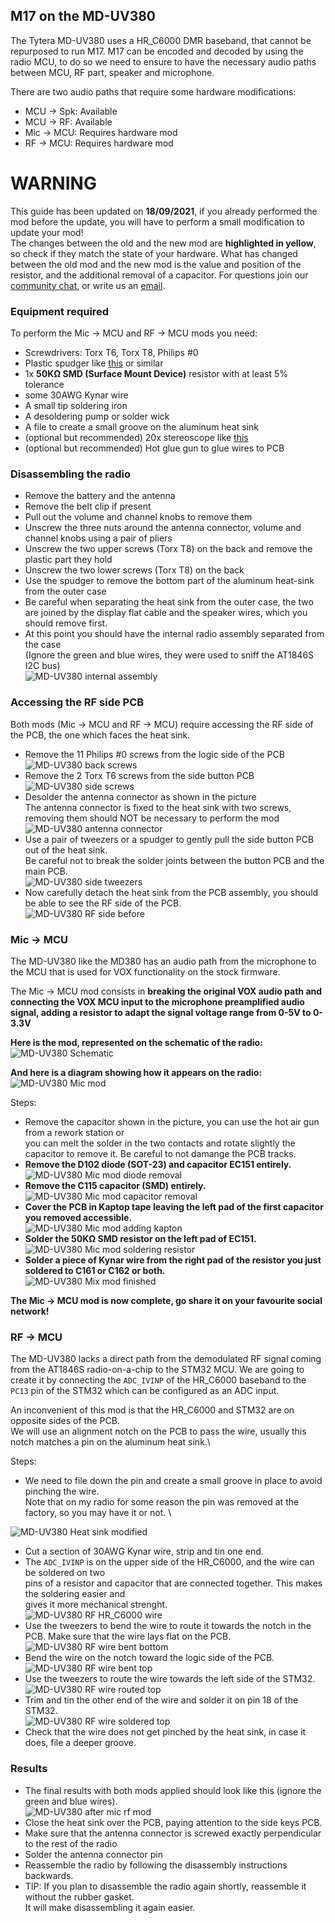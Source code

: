 ## M17 on the MD-UV380
The Tytera MD-UV380 uses a HR_C6000 DMR baseband, that cannot be repurposed to run M17.
M17 can be encoded and decoded by using the radio MCU, to do so we need to ensure to have the
necessary audio paths between MCU, RF part, speaker and microphone.

There are two audio paths that require some hardware modifications:
- MCU → Spk: Available
- MCU → RF: Available
- Mic → MCU: Requires hardware mod
- RF → MCU: Requires hardware mod

# __WARNING__
This guide has been updated on **18/09/2021**, if you already performed the mod before the update, you will have to perform a small modification to update your mod! \
The changes between the old and the new mod are **highlighted in yellow**, so check if they match the state of your hardware.
What has changed between the old mod and the new mod is the value and position of the resistor, and the additional removal of a capacitor.
For questions join our [community chat](get_in_touch.md), or write us an [email](https://openrtx.org/#/?id=the-openrtx-project).

### Equipment required
To perform the Mic → MCU and RF → MCU mods you need:
- Screwdrivers: Torx T6, Torx T8, Philips #0
- Plastic spudger like [this](https://it.aliexpress.com/item/32834353313.html) or similar
- 1x **50KΩ SMD (Surface Mount Device)** resistor with at least 5% tolerance
- some 30AWG Kynar wire
- A small tip soldering iron
- A desoldering pump or solder wick
- A file to create a small groove on the aluminum heat sink
- (optional but recommended) 20x stereoscope like [this](https://www.amazon.it/BRESSER-8852000-Stereomicroscopio-Bresser-Junior/dp/B001UJJGV4)
- (optional but recommended) Hot glue gun to glue wires to PCB

### Disassembling the radio
- Remove the battery and the antenna
- Remove the belt clip if present
- Pull out the volume and channel knobs to remove them
- Unscrew the three nuts around the antenna connector, volume and channel knobs using a pair of
  pliers
- Unscrew the two upper screws (Torx T8) on the back and remove the plastic part they hold
- Unscrew the two lower screws (Torx T8) on the back
- Use the spudger to remove the bottom part of the aluminum heat-sink from the outer case
- Be careful when separating the heat sink from the outer case, the two are joined by the display
  flat cable and the speaker wires, which you should remove first.
- At this point you should have the internal radio assembly separated from the case\
(Ignore the green and blue wires, they were used to sniff the AT1846S I2C bus)\
![MD-UV380 internal assembly](../_media/uv380_front_back.jpg)

### Accessing the RF side PCB
Both mods (Mic → MCU and RF → MCU) require accessing the RF side of the PCB, 
the one which faces the heat sink.

- Remove the 11 Philips #0 screws from the logic side of the PCB \
![MD-UV380 back screws](../_media/uv380_back_screws.jpg)
- Remove the 2 Torx T6 screws from the side button PCB \
![MD-UV380 side screws](../_media/uv380_side_screws.jpg)
- Desolder the antenna connector as shown in the picture \
The antenna connector is fixed to the heat sink with two screws,
removing them should NOT be necessary to perform the mod
![MD-UV380 antenna connector](../_media/uv380_antenna.jpg)
- Use a pair of tweezers or a spudger to gently pull the side button PCB out of the heat sink. \
Be careful not to break the solder joints between the button PCB and the main PCB. \
![MD-UV380 side tweezers](../_media/uv380_side_tweezers.jpg)
- Now carefully detach the heat sink from the PCB assembly, you should be able to see the RF side of
  the PCB. \
![MD-UV380 RF side before](../_media/uv380_rf_before.jpg)


### Mic → MCU
The MD-UV380 like the MD380 has an audio path from the microphone to the MCU that is used for VOX
functionality on the stock firmware.

The Mic → MCU mod consists in **breaking the original VOX audio path and connecting the VOX
MCU input to the microphone preamplified audio signal, adding a resistor to adapt the
signal voltage range from 0-5V to 0-3.3V**

**Here is the mod, represented on the schematic of the radio:** \
![MD-UV380 Schematic](../_media/audio_mod_schematic.svg)

**And here is a diagram showing how it appears on the radio:** \
![MD-UV380 Mic mod](../_media/uv380_mic_mod.jpg)

Steps:
- Remove the capacitor shown in the picture, you can use the hot air gun from a rework station or \
  you can melt the solder in the two contacts and rotate slightly the capacitor to remove it.
  Be careful to not damange the PCB tracks.
- **Remove the D102 diode (SOT-23) and capacitor EC151 entirely.** \
![MD-UV380 Mic mod diode removal](../_media/uv380_mic_diode_remove.jpg)
- **Remove the C115 capacitor (SMD) entirely.** \
![MD-UV380 Mic mod capacitor removal](../_media/uv380_mic_cap_remove.jpg)
- **Cover the PCB in Kaptop tape leaving the left pad of the first capacitor you removed accessible.** \
![MD-UV380 Mic mod adding kapton](../_media/uv380_mic_kapton.jpg)
- **Solder the 50KΩ SMD resistor on the left pad of EC151.** \
![MD-UV380 Mic mod soldering resistor](../_media/uv380_mic_resistor.jpg)
- **Solder a piece of Kynar wire from the right pad of the resistor you just soldered to C161 or C162 or both.** \
![MD-UV380 Mix mod finished](../_media/uv380_mic_wire.jpg)

**The Mic → MCU mod is now complete, go share it on your favourite social network!**

### RF → MCU
The MD-UV380 lacks a direct path from the demodulated RF signal coming from the AT1846S
radio-on-a-chip to the STM32 MCU.
We are going to create it by connecting the `ADC_IVINP` of the HR_C6000 baseband to the `PC13` pin
of the STM32 which can be configured as an ADC input.

An inconvenient of this mod is that the HR_C6000 and STM32 are on opposite sides of the PCB. \
We will use an alignment notch on the PCB to pass the wire, usually this notch matches a pin on the
aluminum heat sink.\

Steps:
- We need to file down the pin and create a small groove in place to avoid pinching the wire. \
Note that on my radio for some reason the pin was removed at the factory, so you may have it or not. \

![MD-UV380 Heat sink modified](../_media/uv380_heat_sink.jpg)
- Cut a section of 30AWG Kynar wire, strip and tin one end.
- The `ADC_IVINP` is on the upper side of the HR_C6000, and the wire can be soldered on two \
  pins of a resistor and capacitor that are connected together. This makes the soldering easier and \
  gives it more mechanical strenght. \
![MD-UV380 RF HR_C6000 wire](../_media/uv380_rf_wire1.jpg)
- Use the tweezers to bend the wire to route it towards the notch in the PCB. 
  Make sure that the wire lays flat on the PCB. \
![MD-UV380 RF wire bent bottom](../_media/uv380_rf_wire2.jpg)
- Bend the wire on the notch toward the logic side of the PCB. \
![MD-UV380 RF wire bent top](../_media/uv380_rf_wire3.jpg)
- Use the tweezers to route the wire towards the left side of the STM32. \
![MD-UV380 RF wire routed top](../_media/uv380_rf_wire4.jpg)
- Trim and tin the other end of the wire and solder it on pin 18 of the STM32. \
![MD-UV380 RF wire soldered top](../_media/uv380_rf_wire5.jpg)
- Check that the wire does not get pinched by the heat sink, in case it does, file a deeper groove.

### Results
- The final results with both mods applied should look like this (ignore the green and blue wires).\
![MD-UV380 after mic rf mod](../_media/uv380_mod_after.jpg)
- Close the heat sink over the PCB, paying attention to the side keys PCB.
- Make sure that the antenna connector is screwed exactly perpendicular to the rest of the radio
- Solder the antenna connector pin
- Reassemble the radio by following the disassembly instructions backwards.
- TIP: If you plan to disassemble the radio again shortly, reassemble it without the rubber gasket.\
  It will make disassembling it again easier.
